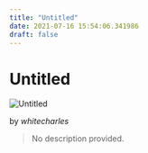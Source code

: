 ```yaml
---
title: "Untitled"
date: 2021-07-16 15:54:06.341986
draft: false
---
```


# Untitled

![Untitled](../images/f5a46295-e677-11eb-a095-60f262b60b65.png)

by *whitecharles*



> No description provided.